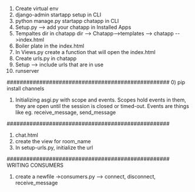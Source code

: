 1) Create virtual env
2) django-admin startapp setup in CLI
3) python manage.py startapp chatapp in CLI
4) Setup.py --> add your chatapp in Installed Apps
5) Tempaltes dir in chatapp dir --> Chatapp-->templates --> chatapp -->index.html
6) Boiler plate in the index.html
7) In Views.py create a function that will open the index.html
8) Create urls.py in chatapp
9) Setup --> include urls that are in use
10) runserver



##################################################
0) pip install channels
1) Initializing asgi.py with scope and events. Scopes hold events in them, they are open until the session is closed or timed-out. Events are things like eg. receive_message, send_message 


##################################################
1) chat.html
2) create the view for room_name
3) In setup-urls.py, initialize the url


##################################################
WRITING CONSUMERS
1) create a newfile ->consumers.py --> connect, disconnect, receive_message